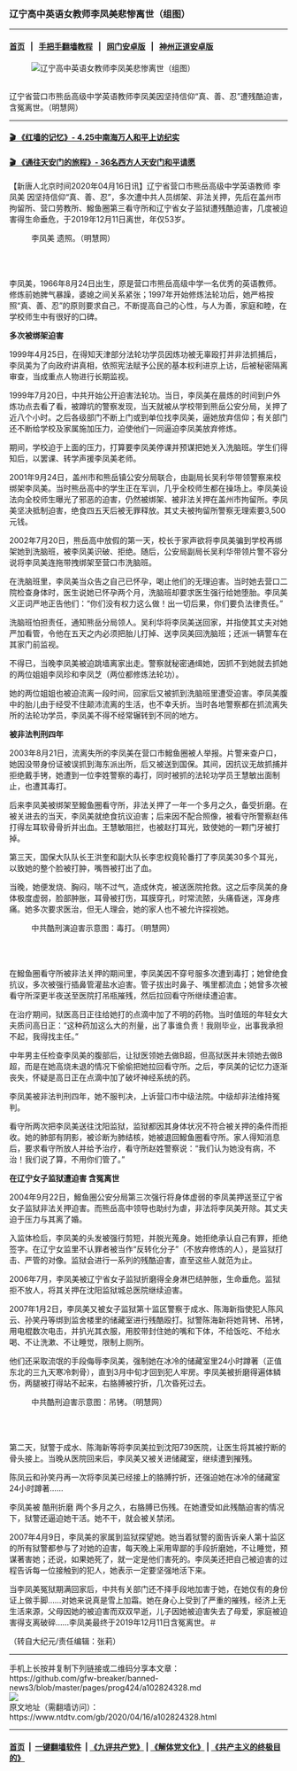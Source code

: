 ### 辽宁高中英语女教师李凤美悲惨离世（组图）
------------------------

#### [首页](https://github.com/gfw-breaker/banned-news3/blob/master/README.md) &nbsp;&nbsp;|&nbsp;&nbsp; [手把手翻墙教程](https://github.com/gfw-breaker/guides/wiki) &nbsp;&nbsp;|&nbsp;&nbsp; [网门安卓版](https://github.com/oGate2/oGate) &nbsp;&nbsp;|&nbsp;&nbsp; [神州正道安卓版](https://github.com/SzzdOgate/update) 



<div><div class="featured_image">
 <figure>
  <img alt="辽宁高中英语女教师李凤美悲惨离世（组图）" src="https://i.ntdtv.com/assets/uploads/2020/04/2020-04-16_133850-800x450.jpg"/>
 </figure><br/>
 <span class="caption">
  辽宁省营口市熊岳高级中学英语教师李凤美因坚持信仰“真、善、忍”遭残酷迫害，含冤离世。（明慧网）
 </span>
</div>
</div><hr/>

#### [ 🎬  《红墙的记忆》- 4.25中南海万人和平上访纪实](http://141.164.39.94:10000/videos/legend/425.html)

 #### [ 🎬  《通往天安门的旅程》- 36名西方人天安门和平请愿 ](http://141.164.39.94:10000/videos/legend/JTT.html)

<div><div class="post_content" itemprop="articleBody">
 <p>
  【新唐人北京时间2020年04月16日讯】辽宁省营口市熊岳高级中学英语教师
  <ok href="https://www.ntdtv.com/gb/李凤美.htm">
   李凤美
  </ok>
  因坚持信仰“真、善、忍”，多次遭中共人员绑架、非法关押，先后在盖州市拘留所、营口劳教所、鱍鱼圈第三看守所和辽宁省女子监狱遭残酷迫害，几度被迫害得生命垂危，于2019年12月11日离世，年仅53岁。
 </p>
 <figure class="wp-caption alignnone" id="attachment_102824348" style="width: 494px">
  <img alt="" class="size-full wp-image-102824348" src="https://i.ntdtv.com/assets/uploads/2020/04/2020-04-16_133936.jpg">
   <br/><figcaption class="wp-caption-text">
    <ok href="https://www.ntdtv.com/gb/李凤美.htm">
     李凤美
    </ok>
    遗照。（明慧网）
   </figcaption><br/>
  </img>
 </figure><br/>
 <p>
  李凤美，1966年8月24日出生，原是营口市熊岳高级中学一名优秀的英语教师。修炼前她脾气暴躁，婆媳之间关系紧张；1997年开始修炼法轮功后，她严格按照“真、善、忍”的原则要求自己，不断提高自己的心性，与人为善，家庭和睦，在学校师生中有很好的口碑。
 </p>
 <p>
  <strong>
   多次被绑架迫害
  </strong>
 </p>
 <p>
  1999年4月25日，在得知天津部分法轮功学员因炼功被无辜殴打并非法抓捕后，李凤美为了向政府讲真相，依照宪法赋予公民的基本权利进京上访，后被秘密隔离审查，当成重点人物进行长期监视。
 </p>
 <p>
  1999年7月20日，中共开始公开迫害法轮功。当日，李凤美在晨炼的时间到户外炼功点去看了看，被蹲坑的警察发现，当天就被从学校带到熊岳公安分局，关押了近八个小时。之后各级部门不断上门或到单位找李凤美，逼她放弃信仰；有关部门还不断给学校及家属施加压力，迫使他们一同逼迫李凤美放弃修炼。
 </p>
 <p>
  期间，学校迫于上面的压力，打算要李凤美停课并预谋把她关入洗脑班。学生们得知后，以罢课、转学声援李凤美老师。
 </p>
 <p>
  2001年9月24日，盖州市和熊岳镇公安分局联合，由副局长吴利华带领警察来校绑架李凤美。当时熊岳高中的学生正在军训，几乎全校师生都在操场上。李凤美设法向全校师生曝光了邪恶的迫害，仍然被绑架、被非法关押在盖州市拘留所。李凤美坚决抵制迫害，绝食四五天后被无罪释放。其丈夫被拘留所警察无理索要3,500元钱。
 </p>
 <p>
  2002年7月20日，熊岳高中放假的第一天，校长于家声欲将李凤美骗到学校再绑架她到洗脑班，被李凤美识破、拒绝。随后，公安局副局长吴利华带领片警不容分说将李凤美连拖带拽绑架至营口市洗脑班。
 </p>
 <p>
  在洗脑班里，李凤美当众告之自己已怀孕，喝止他们的无理迫害。当时她去营口二院检查身体时，医生说她已怀孕两个月，洗脑班却要求医生强行给她堕胎。李凤美义正词严地正告他们：“你们没有权力这么做！出一切后果，你们要负法律责任。”
 </p>
 <p>
  洗脑班怕担责任，通知熊岳分局领人。吴利华将李凤美送回家，并指使其丈夫对她严加看管，令他在五天之内必须把胎儿打掉、送李凤美回洗脑班；还派一辆警车在其家门前监视。
 </p>
 <p>
  不得已，当晚李凤美被迫跳墙离家出走。警察就秘密通缉她，因抓不到她就去抓她的两位姐姐李凤珍和李凤芝（两位都修炼法轮功）。
 </p>
 <p>
  她的两位姐姐也被迫流离一段时间，回家后又被抓到洗脑班里遭受迫害。李凤美腹中的胎儿由于经受不住颠沛流离的生活，也不幸夭折。当时各地警察都在抓流离失所的法轮功学员，李凤美不得不经常辗转到不同的地方。
 </p>
 <p>
  <strong>
   被非法判刑四年
  </strong>
 </p>
 <p>
  2003年8月21日，流离失所的李凤美在营口市鱍鱼圈被人举报。片警来查户口，她因没带身份证被误抓到海东派出所，后又被送到国保。其间，因抗议无故抓捕并拒绝戴手铐，她遭到一位李姓警察的毒打，同时被抓的法轮功学员王慧敏出面制止，也遭其毒打。
 </p>
 <p>
  后来李凤美被绑架至鱍鱼圈看守所，非法关押了一年一个多月之久，备受折磨。在被关进去的当天，李凤美就绝食抗议迫害；后来因不配合照像，被看守所警察赵伟打得左耳软骨骨折并出血。王慧敏阻拦，也被赵打耳光，致使她的一颗门牙被打掉。
 </p>
 <p>
  第三天，国保大队队长王洪奎和副大队长李忠权竟轮番打了李凤美30多个耳光，以致她的整个脸被打肿，嘴唇被打出了血。
 </p>
 <p>
  当晚，她便发烧、胸闷，喘不过气，造成休克，被送医院抢救。这之后李凤美的身体极度虚弱，脸部肿胀，耳骨被打伤，耳膜穿孔，时常流脓，头痛昏迷，浑身疼痛。她多次要求医治，但无人理会，她的家人也不被允许探视她。
 </p>
 <figure class="wp-caption alignnone" id="attachment_102824347" style="width: 338px">
  <img alt="" class="size-full wp-image-102824347" src="https://i.ntdtv.com/assets/uploads/2020/04/2020-04-16_133951.jpg">
   <br/><figcaption class="wp-caption-text">
    中共酷刑演迫害示意图：毒打。（明慧网）
   </figcaption><br/>
  </img>
 </figure><br/>
 <p>
  在鱍鱼圈看守所被非法关押的期间里，李凤美因不穿号服多次遭到毒打；她曾绝食抗议，多次被强行插鼻管灌盐水迫害。管子拔出时鼻子、嘴里都流血；她曾多次被看守所深更半夜送至医院打吊瓶摧残，然后拉回看守所继续遭迫害。
 </p>
 <p>
  在治疗期间，狱医高日正往给她打的点滴中加了不明的药物。当时值班的年轻女大夫质问高日正：“这种药加这么大的剂量，出了事谁负责！我刚毕业，出事我承担不起，我得找主任。”
 </p>
 <p>
  中年男主任检查李凤美的腹部后，让狱医领她去做B超，但高狱医并未领她去做B超，而是在她高烧未退的情况下偷偷把她拉回看守所。之后，李凤美的记忆力逐渐丧失，怀疑是高日正在点滴中加了破坏神经系统的药。
 </p>
 <p>
  李凤美被非法判刑四年，她不服判决，上诉营口市中级法院。中级却非法维持冤判。
 </p>
 <p>
  看守所两次把李凤美送往沈阳监狱，监狱都因其身体状况不符合被关押的条件而拒收。她的肺部有阴影，被诊断为肺结核，她被退回鱍鱼圈看守所。家人得知消息后，要求看守所放人并给予治疗，看守所赵姓警察说：“我们认为她没有病，不治！我们说了算，不用你们管了。”
 </p>
 <p>
  <strong>
   在辽宁女子监狱遭迫害 含冤离世
  </strong>
 </p>
 <p>
  2004年9月22日，鱍鱼圈公安分局第三次强行将身体虚弱的李凤美押送至辽宁省女子监狱非法关押迫害。而熊岳高中领导也助纣为虐，非法将李凤美开除。其丈夫迫于压力与其离了婚。
 </p>
 <p>
  入监体检后，李凤美的头发被强行剪短，并脱光蒐身。她拒绝承认自己有罪，拒绝签字。在辽宁女监里不认罪者被当作“反转化分子”（不放弃修炼的人），是监狱打击、严管的对像。监狱会进行一系列的残酷迫害，直至这些人就范为止。
 </p>
 <p>
  2006年7月，李凤美被辽宁省女子监狱折磨得全身淋巴结肿胀，生命垂危。监狱拒不放人，将其关押在沈阳监狱城总医院继续迫害。
 </p>
 <p>
  2007年1月2日，李凤美又被女子监狱第十监区警察于成水、陈海新指使犯人陈风云、孙笑丹等绑到监舍楼里的储藏室进行残酷殴打。狱警陈海新将她背铐、吊铐，用电棍数次电击，并扒光其衣服，用胶带封住她的嘴和下体，不给饭吃、不给水喝、不让洗漱、不让睡觉，限制上厕所。
 </p>
 <p>
  他们还采取流氓的手段侮辱李凤美，强制她在冰冷的储藏室里24小时蹲著（正值东北的三九天寒冷刺骨），直到3月中旬才回到犯人牢房。李凤美被折磨得遍体鳞伤，两腿被打得站不起来，右胳膊被拧折，几次昏死过去。
 </p>
 <figure class="wp-caption alignnone" id="attachment_102824346" style="width: 344px">
  <img alt="" class="size-full wp-image-102824346" src="https://i.ntdtv.com/assets/uploads/2020/04/2020-04-16_134001-1.jpg"/>
  <br/><figcaption class="wp-caption-text">
   中共酷刑迫害示意图：吊铐。（明慧网）
   <br/>
  </figcaption><br/>
 </figure><br/>
 <p>
  第二天，狱警于成水、陈海新等将李凤美拉到沈阳739医院，让医生将其被拧断的骨头接上。当晚从医院回来后，李凤美又被关进储藏室，继续遭到摧残。
 </p>
 <p>
  陈凤云和孙笑丹再一次将李凤美已经接上的胳膊拧折，还强迫她在冰冷的储藏室24小时蹲著……
 </p>
 <p>
  李凤美被
  <ok href="https://www.ntdtv.com/gb/酷刑折磨.htm">
   酷刑折磨
  </ok>
  两个多月之久，右胳膊已伤残。在她遭受如此残酷迫害的情况下，狱警还逼迫她干活。她不干，就会被关禁闭。
 </p>
 <p>
  2007年4月9日，李凤美的家属到监狱探望她。她当着狱警的面告诉亲人第十监区的所有狱警都参与了对她的迫害，每天晚上采用卑鄙的手段折磨她，不让睡觉，预谋著害她；还说，如果她死了，就一定是他们害死的。李凤美还把自己被迫害的过程告诉每一位接触到的犯人，她表示一定要坚强地活下来。
 </p>
 <p>
  当李凤美冤狱期满回家后，中共有关部门还不择手段地加害于她，在她仅有的身份证上做手脚……对她来说真是雪上加霜。她在身心上受到了严重的摧残，经济上无生活来源，父母因她的被迫害而双双早逝，儿子因她被迫害失去了母爱，家庭被迫害得支离破碎……李凤美最终于2019年12月11日含冤离世。＃
 </p>
 <p>
  （转自大纪元/责任编辑：张莉）
 </p>
 <div class="single_ad">
 </div>
</div>
</div>
<hr/>
手机上长按并复制下列链接或二维码分享本文章：<br/>
https://github.com/gfw-breaker/banned-news3/blob/master/pages/prog424/a102824328.md <br/>
<a href='https://github.com/gfw-breaker/banned-news3/blob/master/pages/prog424/a102824328.md'><img src='https://github.com/gfw-breaker/banned-news3/blob/master/pages/prog424/a102824328.md.png'/></a> <br/>
原文地址（需翻墙访问）：https://www.ntdtv.com/gb/2020/04/16/a102824328.html


------------------------
#### [首页](https://github.com/gfw-breaker/banned-news3/blob/master/README.md) &nbsp;|&nbsp; [一键翻墙软件](https://github.com/gfw-breaker/nogfw/blob/master/README.md) &nbsp;| [《九评共产党》](https://github.com/gfw-breaker/9ping.md/blob/master/README.md#九评之一评共产党是什么) | [《解体党文化》](https://github.com/gfw-breaker/jtdwh.md/blob/master/README.md) | [《共产主义的终极目的》](https://github.com/gfw-breaker/gczydzjmd.md/blob/master/README.md)


<img src='http://gfw-breaker.win/banned-news3/pages/prog424/a102824328.md' width='0px' height='0px'/>
